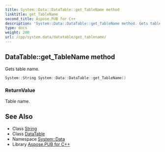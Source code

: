 ```yaml
---
title: System::Data::DataTable::get_TableName method
linktitle: get_TableName
second_title: Aspose.PUB for C++
description: 'System::Data::DataTable::get_TableName method. Gets table name in C++.'
type: docs
weight: 200
url: /cpp/system.data/datatable/get_tablename/
---
```

## DataTable::get_TableName method


Gets table name.

```cpp
System::String System::Data::DataTable::get_TableName()
```


### ReturnValue

Table name.

## See Also

* Class [String](../../../system/string/)
* Class [DataTable](../)
* Namespace [System::Data](../../)
* Library [Aspose.PUB for C++](../../../)

